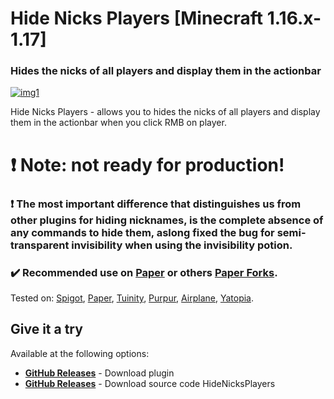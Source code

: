  <h1>Hide Nicks Players [Minecraft 1.16.x-1.17]</h1>
  <h3>Hides the nicks of all players and display them in the actionbar</h3>
  
[![img1](https://img.shields.io/discord/720917120862519347?label=discord&logo=discord&style=for-the-badge)](https://discord.io/stumpstudio)

<p align="left">Hide Nicks Players - allows you to hides the nicks of all players and display them in the actionbar when you click RMB on player.</p>
<h1>❗ Note: not ready for production!</h1>
<h3>❗ The most important difference that distinguishes us from other plugins for hiding nicknames, is the complete absence of any commands to hide them, aslong fixed the bug for semi-transparent invisibility when using the invisibility potion.<h3>

<h3>✔️ Recommended use on <a href="https://github.com/PaperMC/Paper">Paper</a> or others <a href="https://github.com/Tuinity/Tuinity">Paper Forks</a>.</h3>
Tested on: <a href="https://getbukkit.org/">Spigot</a>, <a href="https://github.com/PaperMC/Paper">Paper</a>, <a href="https://github.com/Tuinity/Tuinity">Tuinity</a>,
<a href="https://github.com/pl3xgaming/Purpur">Purpur</a>, <a href="https://github.com/TECHNOVE/Airplane">Airplane</a>, <a href="https://github.com/YatopiaMC/Yatopia">Yatopia</a>.

## Give it a try ##
Available at the following options:

* **[GitHub Releases](https://www.spigotmc.org/resources/ignore-achievements-ignore-players-achievements.83439/)** - Download plugin
* **[GitHub Releases](https://github.com/StumpStudio/IgnoreAchievements/releases/tag/1.1)** - Download source code HideNicksPlayers
